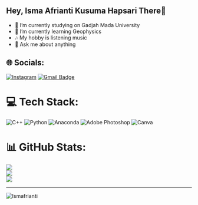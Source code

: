 ## Hey, Isma Afrianti Kusuma Hapsari There👋

- 🔭 I’m currently studying on Gadjah Mada University
- 🌱 I’m currently learning Geophysics
- 🎶 My hobby is listening music
- 💬 Ask me about anything 

## 🌐 Socials:
[![Instagram](https://img.shields.io/badge/Instagram-%23E4405F.svg?logo=Instagram&logoColor=white)](https://instagram.com/ismafrianti)
[![Gmail Badge](https://img.shields.io/badge/-isma.afrianti0203@mail.ugm.ac.id-c14438?style=flat&logo=Gmail&logoColor=white&link=mailto:isma.afrianti0203@mail.ugm.ac.id)](mailto:isma.afrianti0203@mail.ugm.ac.id)

# 💻 Tech Stack:
![C++](https://img.shields.io/badge/c++-%2300599C.svg?style=flat&logo=c%2B%2B&logoColor=white) ![Python](https://img.shields.io/badge/python-3670A0?style=flat&logo=python&logoColor=ffdd54) ![Anaconda](https://img.shields.io/badge/Anaconda-%2344A833.svg?style=flat&logo=anaconda&logoColor=white) ![Adobe Photoshop](https://img.shields.io/badge/adobephotoshop-%2331A8FF.svg?style=flat&logo=adobephotoshop&logoColor=white) ![Canva](https://img.shields.io/badge/Canva-%2300C4CC.svg?style=flat&logo=Canva&logoColor=white)

# 📊 GitHub Stats:
![](https://github-readme-stats.vercel.app/api?username=Ismafrianti&theme=tokyonight&hide_border=false&include_all_commits=true&count_private=false)<br/>
![](https://github-readme-streak-stats.herokuapp.com/?user=Ismafrianti&theme=tokyonight&hide_border=false)<br/>
![](https://github-readme-stats.vercel.app/api/top-langs/?username=Ismafrianti&theme=tokyonight&hide_border=false&include_all_commits=true&count_private=false&layout=compact)

---
<p align=left> <img src=https://komarev.com/ghpvc/?username=Ismafrianti alt=Ismafrianti /> </p>
